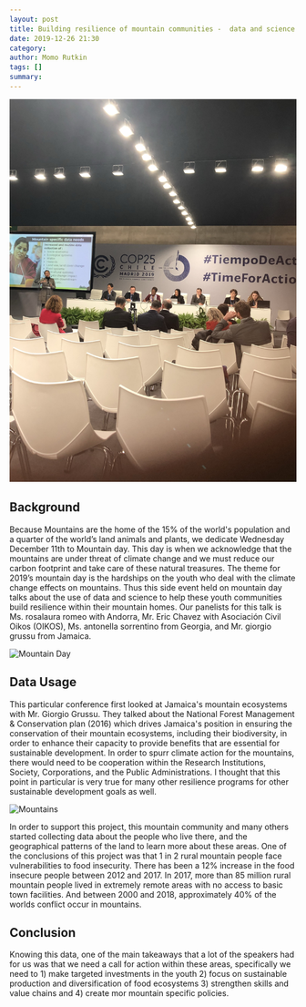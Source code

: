```yaml
---
layout: post
title: Building resilience of mountain communities -  data and science for policy action @ COP 25
date: 2019-12-26 21:30
category: 
author: Momo Rutkin 
tags: []
summary: 
---
```

![Panelists](/img/IMG_9754.JPG)

## Background 
Because Mountains are the home of the 15% of the world's population and a quarter of the world’s land animals and plants, we dedicate Wednesday December 11th to Mountain day. This day is when we acknowledge that the mountains are under threat of climate change and we must reduce our carbon footprint and take care of these natural treasures. The theme for 2019’s mountain day is the hardships on the youth who deal with the climate change effects on mountains. Thus this side event held on mountain day talks about the use of data and science to help these youth communities build resilience within their mountain homes. Our panelists for this talk is Ms. rosalaura romeo with Andorra, Mr. Eric Chavez with Asociación Civil Oikos (OIKOS), Ms. antonella sorrentino from Georgia, and Mr. giorgio grussu from Jamaica. 

![Mountain Day](http://www.fao.org/fileadmin/user_upload/imd2016/images/logo_EN_1_.jpg)

## Data Usage 

This particular conference first looked at Jamaica's mountain ecosystems with Mr. Giorgio Grussu. They talked about the National Forest Management & Conservation plan (2016)  which drives Jamaica's position in ensuring the conservation of their mountain ecosystems, including their biodiversity, in order to enhance their capacity to provide benefits that are essential for sustainable development. In order to spurr climate action for the mountains, there would need to be cooperation within the Research Institutions, Society, Corporations, and the Public Administrations. I thought that this point in particular is very true for many other resilience programs for other sustainable development goals as well.

![Mountains](https://www.un.org/sites/un2.un.org/files/styles/large-article-image-style-16-9/public/mountain_cover.jpg?itok=nQ0hXrDD)

 In order to support this project, this mountain community and many others started collecting data about the people who live there, and the geographical patterns of the land to learn more about these areas. One of the conclusions  of this project was that 1 in 2 rural mountain people face vulnerabilities to food insecurity. There has been a 12% increase in the food insecure people between 2012 and 2017. In 2017, more than 85 million rural mountain people lived in extremely remote areas with no access to basic town facilities. And between 2000 and 2018, approximately 40% of the worlds conflict occur in mountains. 
 
 ## Conclusion 

 Knowing this data, one of the main takeaways that a lot of the speakers had for us was that we need a call for action within these areas, specifically we need to 1) make targeted investments in the youth 2) focus on sustainable production and diversification of food ecosystems 3) strengthen skills and value chains and 4) create mor mountain specific policies. 
